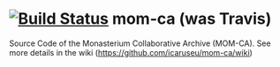[![Build Status](https://travis-ci.com/StephanMa/mom-ca.svg?branch=exist-next)](https://travis-ci.com/StephanMa/mom-ca)
mom-ca (was Travis)
======
Source Code of the Monasterium Collaborative Archive (MOM-CA).
See more details in the wiki (https://github.com/icaruseu/mom-ca/wiki)
